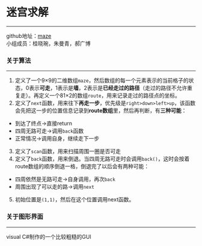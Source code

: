# 迷宫求解
***
github地址：[maze](https://github.com/haoguangbo/maze)  
小组成员：桂晓琬，朱曼青，郝广博  

### 关于算法
***
1. 定义了一个9×9的二维数组`maze`，然后数组的每一个元素表示的当前格子的状态，0表示**可走**，1表示是**墙**，2表示是**已经走过的路径**（走过的路径不允许重复走）。再定义一个81×2的数组`route`，用来记录走过的路径点的坐标。
2. 定义了`next`函数，用来往下**再走一步**，优先级是`right>down>left>up`，该函数会先把这一步的位置信息记录到**route数组**里，然后再判断，有**三种可能**：
- 到达了终点->直接return
- 四周无路可走->调用`back`函数
- 正常情况->调用自身，继续走下一步
3. 定义了`scan`函数，用来扫描周围一圈是否可走
4. 定义了`back`函数，用来倒退。当四周无路可走时会调用`back()`，这时会按着route数组的顺序倒退一格，倒退完了以后会有两种可能：
- 四周依然是无路可走->自身调用，再次`back`
- 周围出现了可以走的路->调用`next`
5. 初始位置是`(1,1)`，然后在这个位置调用next函数。

### 关于图形界面
***
visual C#制作的一个比较粗糙的GUI